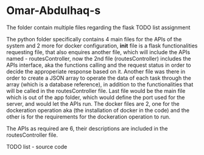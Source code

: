 # Omar-Abdulhaq-s
The folder contain multiple files regarding the flask TODO list assignment

The python folder specifically contains 4 main files for the APIs of the system and 2 more for docker configuration, __init__ file is a flask functionalities requesting file, that also enquires another file, which will include the APIs named - routesController, now the 2nd file (routesController) includes the APIs interface, aka the functions calling and the request status in order to decide the approperiate response based on it. Another file was there in order to create a JSON array to operate the data of each task through the array (which is a database reference), in addition to the functionalities that will be called in the routesController file. Last file would be the main file which is out of the app folder, which would define the port used for the server, and would let the APIs run. The docker files are 2, one for the dockeration operation aka (the installation of docker in the code) and the other is for the requirements for the dockeration operation to run.

The APIs as required are 6, their descriptions are included in the routesController file.

TODO list - source code
